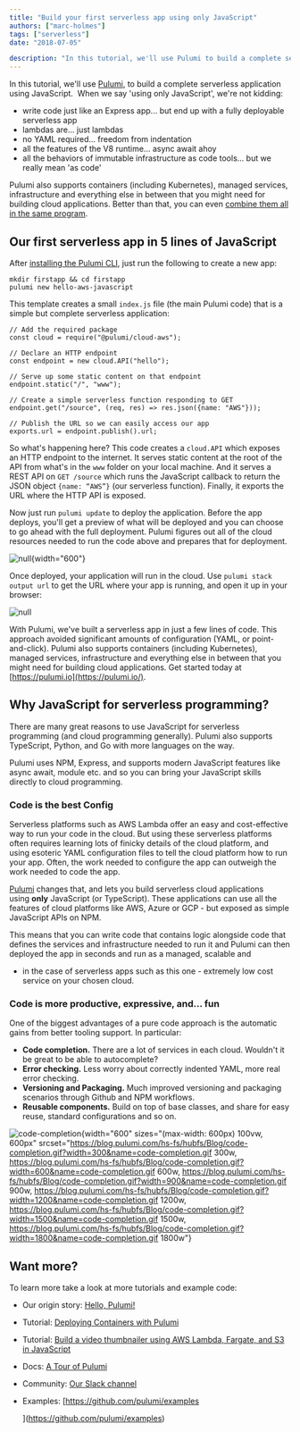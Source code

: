 ```yaml
---
title: "Build your first serverless app using only JavaScript"
authors: ["marc-holmes"]
tags: ["serverless"]
date: "2018-07-05"

description: "In this tutorial, we'll use Pulumi to build a complete serverless application using JavaScript. "
---
```



In this tutorial, we'll use [Pulumi](https://pulumi.io), to build a
complete serverless application using JavaScript.  When we say 'using
only JavaScript', we're not kidding:

-   write code just like an Express app... but end up with a fully
    deployable serverless app
-   lambdas are... just lambdas
-   no YAML required... freedom from indentation
-   all the features of the V8 runtime... async await ahoy
-   all the behaviors of immutable infrastructure as code tools... but
    we really mean 'as code'

Pulumi also supports containers (including Kubernetes), managed
services, infrastructure and everything else in between that you might
need for building cloud applications. Better than that, you can even
[combine them all in the same
program](../../../com/pulumi/blog/build-a-video-thumbnailer-with-pulumi-using-lambdas-containers-and-infrastructure-on-aws.html).

Our first serverless app in 5 lines of JavaScript
-------------------------------------------------

After [installing the Pulumi CLI](https://pulumi.io/install/), just run
the following to create a new app:

    mkdir firstapp && cd firstapp
    pulumi new hello-aws-javascript

This template creates a small `index.js` file (the main Pulumi code)
that is a simple but complete serverless application:

    // Add the required package
    const cloud = require("@pulumi/cloud-aws");

    // Declare an HTTP endpoint
    const endpoint = new cloud.API("hello");

    // Serve up some static content on that endpoint
    endpoint.static("/", "www");

    // Create a simple serverless function responding to GET
    endpoint.get("/source", (req, res) => res.json({name: "AWS"}));

    // Publish the URL so we can easily access our app
    exports.url = endpoint.publish().url;

So what's happening here? This code creates a `cloud.API` which exposes
an HTTP endpoint to the internet. It serves static content at the root
of the API from what's in the `www` folder on your local machine. And it
serves a REST API on `GET /source` which runs the JavaScript callback to
return the JSON object `{name: “AWS”}` (our serverless function).
Finally, it exports the URL where the HTTP API is exposed.

Now just run `pulumi update` to deploy the application. Before the app
deploys, you'll get a preview of what will be deployed and you can
choose to go ahead with the full deployment. Pulumi figures out all of
the cloud resources needed to run the code above and prepares that for
deployment.

<div>

![null](https://lh4.googleusercontent.com/sWq5K_Mv1Eob8bgHt1X-nc53pR_oX1lxYoxL7-s7mq8vHL9mz1RqotT_TECSSQoDIesi_CUQDscx_EsVLP6uLJlH7DXTocLeP345QC50Ewa43cpx4IdKkES2SMyHK_mfnx-J7gkj){width="600"}

</div>

Once deployed, your application will run in the cloud. Use
`pulumi stack output url` to get the URL where your app is running, and
open it up in your browser:

<div>

![null](https://lh5.googleusercontent.com/Lttg9DsXTkbSSj169bHfa4dkFDRaFTHCboUmhyijuMR8LV9lLIAAtuEpP5iuf9C1oOCCdN_w8WwfTey3V55WyLvloj_zZYn5vBiZjBq7Nh34tRPHAOHhRcojxCOO0G61XTIYUSkB)

</div>

With Pulumi, we've built a serverless app in just a few lines of code.
This approach avoided significant amounts of configuration (YAML, or
point-and-click). Pulumi also supports containers (including
Kubernetes), managed services, infrastructure and everything else in
between that you might need for building cloud applications. Get started
today at [https://pulumi.io](https://pulumi.io/).

Why JavaScript for serverless programming?
------------------------------------------

There are many great reasons to use JavaScript for serverless
programming (and cloud programming generally). Pulumi also supports
TypeScript, Python, and Go with more languages on the way. 

Pulumi uses NPM, Express, and supports modern JavaScript features like
async await, module etc. and so you can bring your JavaScript skills
directly to cloud programming. 

### Code is the best Config

Serverless platforms such as AWS Lambda offer an easy and cost-effective
way to run your code in the cloud. But using these serverless platforms
often requires learning lots of finicky details of the cloud platform,
and using esoteric YAML configuration files to tell the cloud platform
how to run your app. Often, the work needed to configure the app can
outweigh the work needed to code the app.

[Pulumi](https://pulumi.io/) changes that, and lets you build serverless
cloud applications using **only** JavaScript (or TypeScript). These
applications can use all the features of cloud platforms like AWS, Azure
or GCP - but exposed as simple JavaScript APIs on NPM.

This means that you can write code that contains logic alongside code
that defines the services and infrastructure needed to run it and Pulumi
can then deployed the app in seconds and run as a managed, scalable and
- in the case of serverless apps such as this one - extremely low cost
service on your chosen cloud.

### Code is more productive, expressive, and... fun

One of the biggest advantages of a pure code approach is the automatic
gains from better tooling support. In particular:

-   **Code completion.** There are a lot of services in each cloud.
    Wouldn't it be great to be able to autocomplete?
-   **Error checking.** Less worry about correctly indented YAML, more
    real error checking.
-   **Versioning and Packaging.** Much improved versioning and packaging
    scenarios through Github and NPM workflows. 
-   **Reusable components.** Build on top of base classes, and share for
    easy reuse, standard configurations and so on.

![code-completion](https://blog.pulumi.com/hs-fs/hubfs/Blog/code-completion.gif?width=600&name=code-completion.gif){width="600"
sizes="(max-width: 600px) 100vw, 600px"
srcset="https://blog.pulumi.com/hs-fs/hubfs/Blog/code-completion.gif?width=300&name=code-completion.gif 300w, https://blog.pulumi.com/hs-fs/hubfs/Blog/code-completion.gif?width=600&name=code-completion.gif 600w, https://blog.pulumi.com/hs-fs/hubfs/Blog/code-completion.gif?width=900&name=code-completion.gif 900w, https://blog.pulumi.com/hs-fs/hubfs/Blog/code-completion.gif?width=1200&name=code-completion.gif 1200w, https://blog.pulumi.com/hs-fs/hubfs/Blog/code-completion.gif?width=1500&name=code-completion.gif 1500w, https://blog.pulumi.com/hs-fs/hubfs/Blog/code-completion.gif?width=1800&name=code-completion.gif 1800w"}

Want more?
----------

To learn more take a look at more tutorials and example code:

-   Our origin story: [Hello,
    Pulumi!](http://joeduffyblog.com/2018/06/18/hello-pulumi/)
-   Tutorial: [Deploying Containers with
    Pulumi](../../../com/pulumi/blog/deploying-production-ready-containers-with-pulumi.html)
-   Tutorial: [Build a video thumbnailer using AWS Lambda, Fargate, and
    S3 in
    JavaScript](../../../com/pulumi/blog/build-a-video-thumbnailer-with-pulumi-using-lambdas-containers-and-infrastructure-on-aws.html)
-   Docs: [A Tour of Pulumi](https://pulumi.io/tour/)
-   Community: [Our Slack channel](https://slack.pulumi.io)
-   Examples: [https://github.com/pulumi/examples
    
    ](https://github.com/pulumi/examples)

 

 

